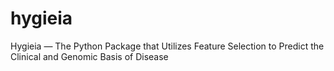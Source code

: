 # hygieia
Hygieia — The Python Package that Utilizes Feature Selection to Predict the Clinical and Genomic Basis of Disease
